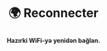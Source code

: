 # <p align="center">:earth_africa: Reconnecter</p>
**<p align="center">Hazırki WiFi-yə yenidən bağlan.</p>**
